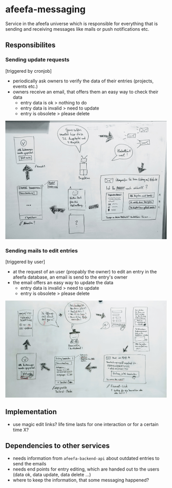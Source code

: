 # afeefa-messaging
Service in the afeefa universe which is responsible for everything that is sending and receiving messages like mails or push notifications etc.

## Responsibilites

### Sending update requests
[triggered by cronjob]
- periodically ask owners to verify the data of their entries (projects, events etc.)
- owners receive an email, that offers them an easy way to check their data
    - entry data is ok > nothing to do
    - entry data is invalid > need to update
    - entry is obsolete > please delete

![User Journey for System](readme/user-journey-of-system-for-update-mails.jpg)

### Sending mails to edit entries
[triggered by user]
- at the request of an user (propably the owner) to edit an entry in the afeefa database, an email is send to the entry's owner
- the email offers an easy way to update the data
    - entry data is invalid > need to update
    - entry is obsolete > please delete

![User Journey for Owner](readme/user-journey-of-owner-for-invoking-update-process.jpg)

## Implementation
- use magic edit links? life time lasts for one interaction or for a certain time X? 

## Dependencies to other services
- needs information from `afeefa-backend-api` about outdated entries to send the emails
- needs end points for entry editing, which are handed out to the users (data ok, data update, data delete ...)
- where to keep the information, that some messaging happened?